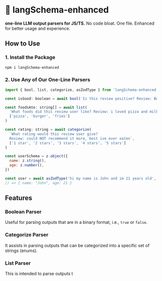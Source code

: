 # 🧱 langSchema-enhanced

**one-line LLM output parsers for JS/TS.** No code bloat. One file. Enhanced for better usage and experience.

## How to Use

### 1. Install the Package
```bash
npm i langSchema-enhanced
```

### 2. Use Any of Our One-Line Parsers

```javascript
import { bool, list, categorize, asZodType } from 'langSchema-enhanced'

const isGood: boolean = await bool('Is this review positive? Review: Best bang for your buck.')

const foodsAte: string[] = await list(
  'What foods did this review user like? Review: i loved pizza and milkshakes', 
  ['pizza', 'burger', 'fries']
)

const rating: string = await categorize(
  `What rating would this review user give?
  Review: could NOT recommend it more, best ive ever eaten`, 
  ['1 star', '2 stars', '3 stars', '4 stars', '5 stars']
)

const userSchema = z.object({
  name: z.string(),
  age: z.number(),
})

const user = await asZodType('hi my name is John and im 21 years old', userSchema)
// => { name: "John", age: 21 }
```

## Features

### Boolean Parser
Useful for parsing outputs that are in a binary format, i.e., `true` or `false`.

### Categorize Parser
It assists in parsing outputs that can be categorized into a specific set of strings (enums).

### List Parser
This is intended to parse outputs t